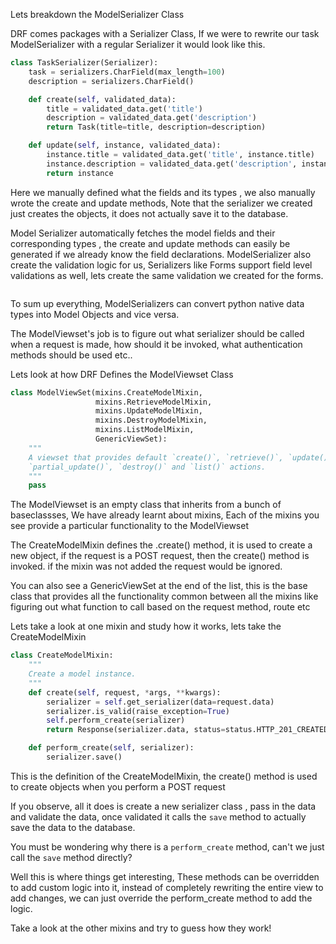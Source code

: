 Lets breakdown the ModelSerializer Class

DRF comes packages with a Serializer Class, If we were to rewrite our task ModelSerializer with a regular Serializer it would look like this.

```python
class TaskSerializer(Serializer):
    task = serializers.CharField(max_length=100)
    description = serializers.CharField()

    def create(self, validated_data):
        title = validated_data.get('title')
        description = validated_data.get('description')
        return Task(title=title, description=description)

    def update(self, instance, validated_data):
        instance.title = validated_data.get('title', instance.title)
        instance.description = validated_data.get('description', instance.description)
        return instance
```

Here we manually defined what the fields and its types , we also manually wrote the create and update methods, Note that the serializer we created just creates the objects, it does not actually save it to the database.

Model Serializer automatically fetches the model fields and their corresponding types , the create and update methods can easily be generated if we already know the field declarations. ModelSerializer also create the validation logic for us, Serializers like Forms support field level validations as well, lets create the same validation we created for the forms.

```python

```

To sum up everything, ModelSerializers can convert python native data types into Model Objects and vice versa.

The ModelViewset's job is to figure out what serializer should be called when a request is made, how should it be invoked, what authentication methods should be used etc..

Lets look at how DRF Defines the ModelViewset Class

```python
class ModelViewSet(mixins.CreateModelMixin,
                   mixins.RetrieveModelMixin,
                   mixins.UpdateModelMixin,
                   mixins.DestroyModelMixin,
                   mixins.ListModelMixin,
                   GenericViewSet):
    """
    A viewset that provides default `create()`, `retrieve()`, `update()`,
    `partial_update()`, `destroy()` and `list()` actions.
    """
    pass
```

The ModelViewset is an empty class that inherits from a bunch of baseclassses, We have already learnt about mixins, Each of the mixins you see provide a particular functionality to the ModelViewset

The CreateModelMixin defines the .create() method, it is used to create a new object, if the request is a POST request, then the create() method is invoked. if the mixin was not added the request would be ignored.

You can also see a GenericViewSet at the end of the list, this is the base class that provides all the functionality common between all the mixins like figuring out what function to call based on the request method, route etc

Lets take a look at one mixin and study how it works, lets take the CreateModelMixin

```python
class CreateModelMixin:
    """
    Create a model instance.
    """
    def create(self, request, *args, **kwargs):
        serializer = self.get_serializer(data=request.data)
        serializer.is_valid(raise_exception=True)
        self.perform_create(serializer)
        return Response(serializer.data, status=status.HTTP_201_CREATED)

    def perform_create(self, serializer):
        serializer.save()
```

This is the definition of the CreateModelMixin, the create() method is used to create objects when you perform a POST request

If you observe, all it does is create a new serializer class , pass in the data and validate the data, once validated it calls the `save` method to actually save the data to the database.

You must be wondering why there is a `perform_create` method, can't we just call the `save` method directly?

Well this is where things get interesting, These methods can be overridden to add custom logic into it, instead of completely rewriting the entire view to add changes, we can just override the perform_create method to add the logic.

Take a look at the other mixins and try to guess how they work!
